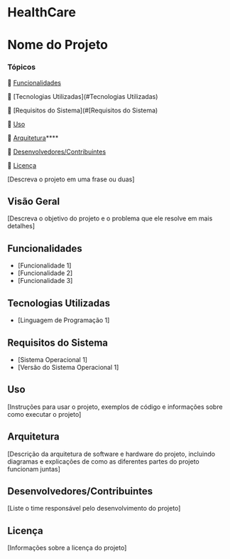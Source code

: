 # HealthCare
# Nome do Projeto

### Tópicos 

:small_blue_diamond: [Funcionalidades](#Funcionalidades)

:small_blue_diamond: [Tecnologias Utilizadas](#Tecnologias Utilizadas)

:small_blue_diamond: [Requisitos do Sistema](#[Requisitos do Sistema)

:small_blue_diamond: [Uso](#Uso)

:small_blue_diamond: [Arquitetura](#Arquitetura)****

:small_blue_diamond: [Desenvolvedores/Contribuintes](#[Desenvolvedores/Contribuintes)

:small_blue_diamond: [Licença](#[Licença)

[Descreva o projeto em uma frase ou duas]

## Visão Geral

[Descreva o objetivo do projeto e o problema que ele resolve em mais detalhes]

## Funcionalidades

- [Funcionalidade 1]
- [Funcionalidade 2]
- [Funcionalidade 3]

## Tecnologias Utilizadas

- [Linguagem de Programação 1]

## Requisitos do Sistema

- [Sistema Operacional 1]
- [Versão do Sistema Operacional 1]

## Uso

[Instruções para usar o projeto, exemplos de código e informações sobre como executar o projeto]

## Arquitetura

[Descrição da arquitetura de software e hardware do projeto, incluindo diagramas e explicações de como as diferentes partes do projeto funcionam juntas]

## Desenvolvedores/Contribuintes

[Liste o time responsável pelo desenvolvimento do projeto]

## Licença

[Informações sobre a licença do projeto]
